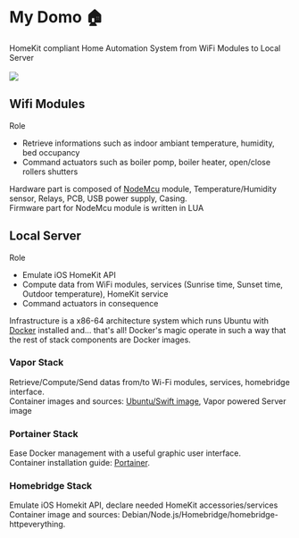 # My Domo 🏠
HomeKit compliant Home Automation System from WiFi Modules to Local Server
<br><br>
![](https://docs.google.com/uc?id=0BxOSr4OUvNOfMWEwOHRkcnNvcU0)
<br>
## Wifi Modules
Role
- Retrieve informations such as indoor ambiant temperature, humidity, bed occupancy
- Command actuators such as boiler pomp, boiler heater, open/close rollers shutters

Hardware part is composed of [NodeMcu](http://nodemcu.com/index_en.html) module, Temperature/Humidity sensor, Relays, PCB, USB power supply, Casing.
<br>
Firmware part for NodeMcu module is written in LUA
## Local Server
Role
- Emulate iOS HomeKit API
- Compute data from WiFi modules, services (Sunrise time, Sunset time, Outdoor temperature), HomeKit service
- Command actuators in consequence

Infrastructure is a x86-64 architecture system which runs Ubuntu with [Docker](https://www.docker.com) installed and... that's all! 
Docker's magic operate in such a way that the rest of stack components are Docker images.
### Vapor Stack
Retrieve/Compute/Send datas from/to Wi-Fi modules, services, homebridge interface.<br>
Container images and sources: [Ubuntu/Swift image](https://hub.docker.com/r/swiftdocker/swift/), Vapor powered Server image
### Portainer Stack
Ease Docker management with a useful graphic user interface.<br>
Container installation guide: [Portainer](http://portainer.io).
### Homebridge Stack
Emulate iOS Homekit API, declare needed HomeKit accessories/services<br>
Container image and sources: Debian/Node.js/Homebridge/homebridge-httpeverything.


